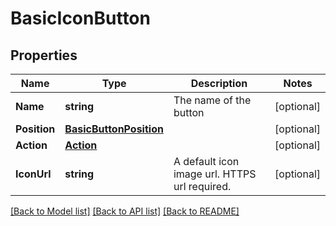 # BasicIconButton

## Properties

Name | Type | Description | Notes
------------ | ------------- | ------------- | -------------
**Name** | **string** | The name of the button | [optional] 
**Position** | [**BasicButtonPosition**](BasicButtonPosition.md) |  | [optional] 
**Action** | [**Action**](Action.md) |  | [optional] 
**IconUrl** | **string** | A default icon image url. HTTPS url required. | [optional] 

[[Back to Model list]](../README.md#documentation-for-models) [[Back to API list]](../README.md#documentation-for-api-endpoints) [[Back to README]](../README.md)


